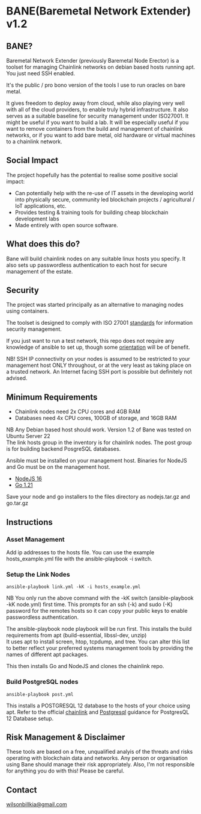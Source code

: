

  

# BANE(Baremetal Network Extender) v1.2 

## BANE?
Baremetal Network Extender (previously Baremetal Node Erector) is a toolset for managing Chainlink networks on debian based hosts running apt. You just need SSH enabled. 

It's the public / pro bono version of the tools I use to run oracles on bare metal. 

It gives freedom to deploy away from cloud, while also playing very well with all of the cloud providers, to enable truly hybrid infrastructure. It also serves as a suitable baseline for security management under ISO27001. It might be useful if you want to build a lab. It will be especially useful if you want to remove containers from the build and management of chainlink networks, or if you want to add bare metal,  old hardware or virtual machines to a chainlink network.

## Social Impact
The project hopefully has the potential to realise some positive social impact: 
* Can potentially help with the re-use of IT assets in the developing world into physically secure, community led blockchain projects / agricultural / IoT applications, etc.
* Provides testing & training tools for building cheap blockchain development labs
* Made entirely with open source software.


## What does this do?
Bane will build chainlink nodes on any suitable linux hosts you specify. It also sets up passwordless authentication to each host for secure management of the estate.
## Security

The project was started principally as an alternative to managing nodes using containers.

The toolset is designed to comply with  ISO 27001 [standards](https://www.iso.org/standard/54534.html) for information security management.  

If you just want to run a test network, this repo does not require any knowledge of ansible to set up, though some [orientation](https://docs.ansible.com/) will be of benefit.  

NB! SSH IP connectivity on your nodes is assumed to be restricted to your management host ONLY throughout, or at the very least as taking place on a trusted network. An Internet facing SSH port is possible but definitely not advised.   

## Minimum Requirements  
* Chainlink nodes need 2x CPU cores and 4GB RAM 
* Databases need 4x CPU cores, 100GB of storage, and 16GB RAM

NB Any Debian based host should work. Version 1.2 of Bane was tested on Ubuntu Server 22  
The link hosts group in the inventory is for chainlink nodes. The post group is for building backend PosgreSQL databases.

Ansible must be installed on your management host. Binaries for NodeJS and Go must be on the management host.


* [NodeJS 16](https://nodejs.org/en/blog/release/v16.16.0)
* [Go 1.21](https://golang.org/dl/)

Save your node and go installers to the files directory as nodejs.tar.gz and go.tar.gz


## Instructions  


### Asset Management  
Add ip addresses to the hosts file. You can use the example hosts_example.yml file with the ansible-playbook -i switch. 


### Setup the Link Nodes   

```
ansible-playbook link.yml -kK -i hosts_example.yml
```

NB You only run the above command with the -kK switch (ansible-playbook -kK node.yml) first time. This prompts for an ssh (-k) and sudo (-K) password for the remotes hosts so it can copy your public keys to enable passwordless authentication.  

The ansible-playbook node playbook will be run first. This installs the build requirements from apt (build-essential, libssl-dev, unzip)  
It uses apt to install screen, htop, tcpdump, and tree. You can alter this list to better reflect your preferred systems management tools by providing the names of different apt packages.  

This then installs Go and NodeJS and clones the chainlink repo.  
 
### Build PostgreSQL nodes

```
ansible-playbook post.yml 
```

This installs a POSTGRESQL 12 database to the hosts of your choice using apt.  Refer to the official [chainlink](https://docs.chain.link/docs/connecting-to-a-remote-database/) and [Postgresql]((https://www.postgresql.org/docs/12/server-start.html)) guidance for PostgresQL 12 Database setup.

## Risk Management & Disclaimer
These tools are based on a free, unqualified analyis of the threats and risks operating with blockchain data and networks. Any person or organisation using Bane should manage their risk appropriately.
Also, I'm not responsible for anything you do with this! Please be careful.

## Contact
wilsonbillkia@gmail.com
